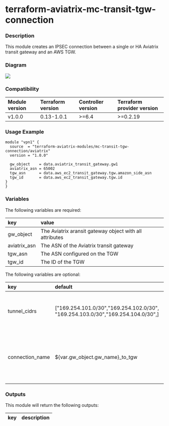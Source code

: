 # terraform-aviatrix-mc-transit-tgw-connection

### Description
This module creates an IPSEC connection between a single or HA Aviatrix transit gateway and an AWS TGW.

### Diagram
<img src="https://github.com/terraform-aviatrix-modules/terraform-aviatrix-mc-transit-tgw-connection/blob/master/img/terraform-aviatrix-mc-transit-tgw-connection.png?raw=true" heigh="300">


### Compatibility
Module version | Terraform version | Controller version | Terraform provider version
:--- | :--- | :--- | :---
v1.0.0 | 0.13-1.0.1 | >=6.4 | >=0.2.19

### Usage Example
```
module "vpn1" {
  source  = "terraform-aviatrix-modules/mc-transit-tgw-connection/aviatrix"
  version = "1.0.0"

  gw_object    = data.aviatrix_transit_gateway.gw1
  aviatrix_asn = 65002
  tgw_asn      = data.aws_ec2_transit_gateway.tgw.amazon_side_asn
  tgw_id       = data.aws_ec2_transit_gateway.tgw.id
}
}
```

### Variables
The following variables are required:

key | value
:--- | :---
gw_object | The Aviatrix aransit gateway object with all attributes
aviatrix_asn | The ASN of the Aviatrix transit gateway
tgw_asn | The ASN configured on the TGW
tgw_id | The ID of the TGW

The following variables are optional:

key | default | value 
:---|:---|:---
tunnel_cidrs | ["169.254.101.0/30","169.254.102.0/30", "169.254.103.0/30","169.254.104.0/30",] | A list of CIDR's to be used for the inner tunnel IP addresses
connection_name | ${var.gw_object.gw_name}_to_tgw | Name to use to create the S2C connections on the Aviatrix gateways

### Outputs
This module will return the following outputs:

key | description
:---|:---
